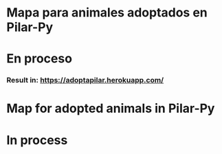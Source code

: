 # Mapa para animales adoptados en Pilar-Py
# En proceso 
### Result in: https://adoptapilar.herokuapp.com/


# Map for adopted animals in Pilar-Py
# In process 
